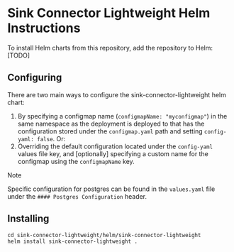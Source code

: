 # Sink Connector Lightweight Helm Instructions
To install Helm charts from this repository, add the repository to Helm: [TODO]

## Configuring
There are two main ways to configure the sink-connector-lightweight helm chart:

1. By specifying a configmap name (`configmapName: "myconfigmap"`) in the same namespace as the deployment is deployed to that has the configuration stored under the `configmap.yaml` path and setting `config-yaml: false`. Or:
1. Overriding the default configuration located under the `config-yaml` values file key, and [optionally] specifying a custom name for the configmap using the `configmapName` key.

> [!NOTE]
> Specific configuration for postgres can be found in the `values.yaml` file under the `#### Postgres Configuration` header.

## Installing

```
cd sink-connector-lightweight/helm/sink-connector-lightweight
helm install sink-connector-lightweight . 
```